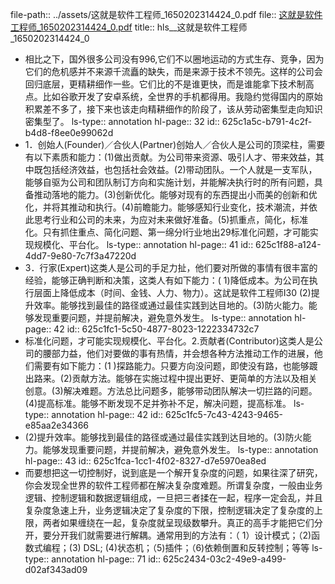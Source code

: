 file-path:: ../assets/这就是软件工程师_1650202314424_0.pdf
file:: [这就是软件工程师_1650202314424_0.pdf](../assets/这就是软件工程师_1650202314424_0.pdf)
title:: hls__这就是软件工程师_1650202314424_0

- 相比之下，国外很多公司没有996,它们不以圈地运动的方式生存、竞争，因为它们的危机感并不来源千流矗的缺失，而是来源于技术不领先。这样的公司会回归底层，更精耕细作一些。它们比的不是谁更快，而是谁能拿下技术制高点。比如谷歌开发了安卓系统，全世界的手机都得用。我隐约觉得国内的原始积累差不多了，接下来也该走向精耕细作的阶段了，该从劳动密集型走向知识密集型了。
  ls-type:: annotation
  hl-page:: 32
  id:: 625c1a5c-b791-4c2f-b4d8-f8ee0e99062d
- 1．创始人(Founder)／合伙人(Partner)创始人／合伙人是公司的顶梁柱，需要有以下素质和能力：(1)做出贡献。为公司带来资源、吸引人才、带来效益，其中既包括经济效益，也包括社会效益。(2)带动团队。一个人就是一支军队，能够自驱为公司和团队制订方向和实施计划，并能解决执行时的所有问题，具备推动落地的能力。(3)创新优化。能够对现有的东西提出小而美的创新和优化，并将其推动和执行。(4)前瞻能力。能够感知行业变化，技术潮流，并依此思考行业和公司的未来，为应对未来做好准备。(5)抓重点，简化，标准化。只有抓住重点、简化问题、第一绵分I行业地出29标准化问题，才可能实现规模化、平台化。
  ls-type:: annotation
  hl-page:: 41
  id:: 625c1f88-a124-4dd7-9e80-7c7f3a47220d
- 3．行家(Expert)这类人是公司的手足力扯，他们要对所做的事情有很丰富的经验，能够正确判断和决策，这类人有如下能力：(  1)降低成本。为公司在执行层面上降低成本（时间、金钱、人力、物力）。这訧是软件工程师I30 (2)提升效率。能够找到最佳的路径或通过最佳实践到达目地的。(3)防火能力。能够发现重要问题，并提前解决，避免意外发生。
  ls-type:: annotation
  hl-page:: 42
  id:: 625c1fc1-5c50-4877-8023-1222334732c7
- 标准化问题，才可能实现规模化、平台化。2.贡献者(Contributor)这类人是公司的腰部力益，他们对要做的事有热情，并会想各种方法推动工作的进展，他们需要有如下能力：(1 )探路能力。只要方向没问题，即使没有路，也能够踱出路来。(2)贡献方法。能够在实施过程中提出更好、更简单的方法以及相关创意。(3)解决难题。方法总比问题多，能够带动团队解决一切拦路的问题。(4)提高标准。能够不断发现不足并弥补不足，解决问题，提高标准。
  ls-type:: annotation
  hl-page:: 42
  id:: 625c1fc5-7c43-4243-9465-e85aa2e34366
- (2)提升效率。能够找到最佳的路径或通过最佳实践到达目地的。(3)防火能力。能够发现重要问题，并提前解决，避免意外发生。
  ls-type:: annotation
  hl-page:: 43
  id:: 625c1fca-1cc1-4f02-8327-d7e5970ea8ed
- 而要想把这一切控制好，说到底是一个解开复杂度的问题，如果往深了研究，你会发现全世界的软件工程师都在解决复杂度难题。所谓复杂度，一般由业务逻辑、控制逻辑和数据逻辑组成，一旦把三者揉在一起，程序一定会乱，并且复杂度急速上升，业务逻辑决定了复杂度的下限，控制逻辑决定了复杂度的上限，两者如果缠绕在一起，复杂度就呈现级数攀升。真正的高手才能把它们分开，要分开我们就需要进行解耦。通常用到的方法有：（ 1）设计模式；（2)函数式编程；(3) DSL; (4)状态机；（5)插件；（6)依赖倒置和反转控制；等等
  ls-type:: annotation
  hl-page:: 71
  id:: 625c2434-03c2-49e9-a499-d02af343ad09